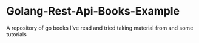 # Golang-Rest-Api-Books-Example
A repository of go books I've read and tried taking material from and some tutorials

